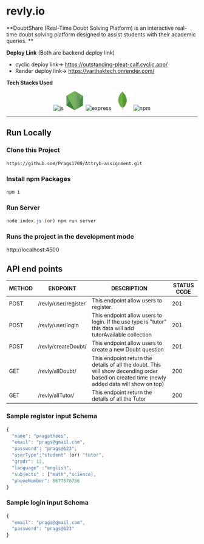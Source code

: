 # revly.io
**DoubtShare (Real-Time Doubt Solving Platform) is an interactive real-time doubt solving platform designed to assist students with their academic queries. **

**Deploy Link** (Both are backend deploy link)
- cyclic deploy link-> https://outstanding-pleat-calf.cyclic.app/
- Render deploy link-> https://varthaktech.onrender.com/
  
**Tech Stacks Used**

<p align = "center">
<img src="https://user-images.githubusercontent.com/25181517/117447155-6a868a00-af3d-11eb-9cfe-245df15c9f3f.png" alt="js" width="50" height="50"/>
<img src="https://raw.githubusercontent.com/PrinceCorwin/Useful-tech-icons/main/images/nodejs.png" alt="nodejs" width="50" height="50"/>
<img src="https://res.cloudinary.com/kc-cloud/images/f_auto,q_auto/v1651772163/expressjslogo/expressjslogo.webp?_i=AA" alt="express" width="50" height="50"/>
 <img src="https://raw.githubusercontent.com/PrinceCorwin/Useful-tech-icons/main/images/mongodb-leaf.png" alt="mongo" width="50" height="50"/> 
<img src="https://user-images.githubusercontent.com/25181517/121401671-49102800-c959-11eb-9f6f-74d49a5e1774.png" alt="npm" width="50" height="50"/>
  
</p>
<hr>

## Run Locally
### Clone this Project

```
https://github.com/Prags1709/Attryb-assignment.git
```

### Install npm Packages

```javascript
npm i
```

### Run Server
```javascript
node index.js (or) npm run server
```
### Runs the project in the development mode

http://localhost:4500

## API end points

| METHOD | ENDPOINT | DESCRIPTION | STATUS CODE |
| --- | --- | --- | --- |
| POST | /revly/user/register | This endpoint allow users to register. | 201 |
| POST | /revly/user/login | This endpoint allow users to login. If the use type is "tutor" this data will add tutorAvailable collection| 201 |
| POST | /revly/createDoubt/ | This endpoint allow users to create a new Doubt question| 201 |
| GET | /revly/allDoubt/ | This endpoint return the details of all the doubt. This will show decending order based on created time (newly added data will show on top) | 200 |
| GET | /revly/allTutor/ | This endpoint return the details of all the Tutor | 200 |

### Sample register input Schema
```javascript
{
  "name": "pragathees",
  "email": "prags@gmail.com",
  "password": "prags@123",
  "userType":"student" (or) "tutor",
  "gradr": 12,
  "language" :"english",
  "subjects" : ["math","science],
  "phoneNumber": 8677576756
}
```

### Sample login input Schema
```javascript
{
  "email": "prags@gmail.com",
  "password": "prags@123"
}
```
